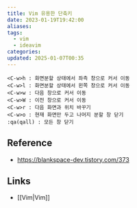 ```yaml
---
title: Vim 유용한 단축키
date: 2023-01-19T19:42:00
aliases: 
tags:
  - vim
  - ideavim
categories: 
updated: 2025-01-07T00:35
---
```


```
<C-w>h : 화면분할 상태에서 좌측 창으로 커서 이동
<C-w>l : 화면분할 상태에서 왼쪽 창으로 커서 이동
<C-w>w : 다음 창으로 커서 이동
<C-w>W : 이전 창으로 커서 이동
<C-w>r : 다음 화면과 위치 바꾸기
<C-w>o : 현재 화면만 두고 나머지 분할 창 닫기
:qa(qall) : 모든 창 닫기
```

## Reference

- https://blankspace-dev.tistory.com/373

## Links

- [[Vim|Vim]]
